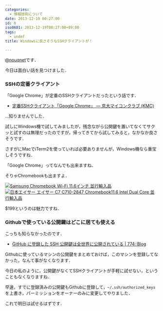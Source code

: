```yaml
---
categories:
  - 情報技術について
date: 2013-12-19 00:27:00
id: 8
iso8601: 2013-12-19T00:27:00+09:00
tags:
  - undef
title: Windowsに良さそうなSSHクライアントが！

---
```


<p><a href="https://twitter.com/nqounet">@nouqnet</a>です．</p>

<p>今日は面白い話を見つけました．
</p>

<h3>SSHの定番クライアント</h3>

<p>「Google Chrome」が定番のSSHクライアントだったという話です．</p>

<ul>
    <li><a href="http://www.kmc.gr.jp/advent-calendar/ssh/2013/12/17/googleChrome.html">定番SSHクライアント「Google Chrome」 — 京大マイコンクラブ (KMC)</a></li>
</ul>

<p>…知りませんでした．</p>

<p>試しにWindows機で試してみましたが，残念ながら公開鍵を置いてなくてサクッと試すのは無理だったのですが，帰ってきてから試してみると，なかなか良さそうです．</p>

<p>さすがにMacでiTerm2を使っていれば必要ありませんが，Windows機なら重宝しそうですね．

「Google Chrome」ってなんでも出来ますね．</p>

<p>そりゃChromebookも出ますよ．</p>

<p><a href="http://www.amazon.co.jp/exec/obidos/ASIN/B009LL9VDG/nqounet-22/ref=nosim/" name="amazletlink"><img alt="Samsung Chromebook Wi-Fi 11.6インチ 並行輸入品" src="http://ecx.images-amazon.com/images/I/41pK4rlZbdL._SL160_.jpg" /></a><a href="http://www.amazon.co.jp/exec/obidos/ASIN/B00BE2VWNW/nqounet-22/ref=nosim/" name="amazletlink"><img alt="日本エイサー エイサー C7 C710-2847 Chromebook11.6 Intel Dual Core 並行輸入品" src="http://ecx.images-amazon.com/images/I/41ZtOUlR8JL._SL160_.jpg" /></a></p>

<p>$199というのは魅力ですね．</p>

<h3>Githubで使っている公開鍵はどこに居ても使える</h3>

<p>こっちも知らなかったのです．</p>

<ul>
    <li><a href="http://blog.id774.net/post/2013/12/16/441/">GitHub に登録した SSH 公開鍵は全世界に公開されている | 774::Blog</a></li>
</ul>

<p>Githubに使っているマシンの公開鍵をまとめておけば，このマシンを登録してなかった，なんて事がなくなります．</p>

<p>今日の私のように，公開鍵がなくてSSHクライアントが手軽に試せない，ということもなくなりますね．</p>

<p>早速，すでに登録済みの公開鍵もGithubに登録して，<code>~/.ssh/authorized_keys</code>を上書き，パーミッションをオーナーのみに変更してやりました．</p>

<p>これで明日は試せるはずです．</p>
    	